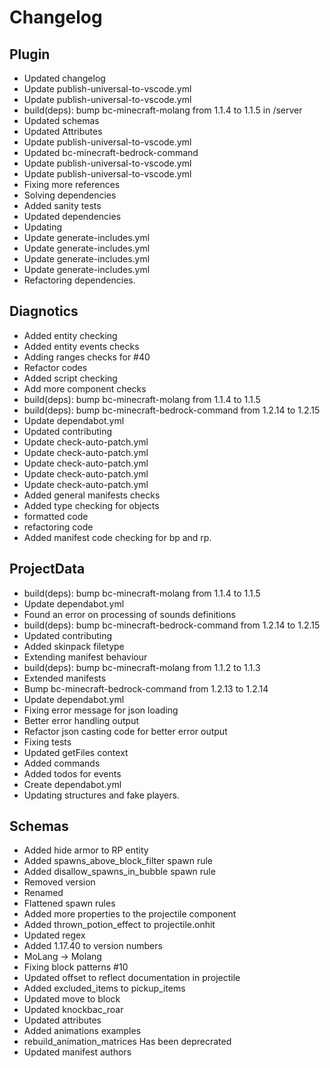 # Changelog
## Plugin
- Updated changelog
- Update publish-universal-to-vscode.yml
- Update publish-universal-to-vscode.yml
- build(deps): bump bc-minecraft-molang from 1.1.4 to 1.1.5 in /server
- Updated schemas
- Updated Attributes
- Update publish-universal-to-vscode.yml
- Updated bc-minecraft-bedrock-command
- Update publish-universal-to-vscode.yml
- Update publish-universal-to-vscode.yml
- Fixing more references
- Solving dependencies
- Added sanity tests
- Updated dependencies
- Updating
- Update generate-includes.yml
- Update generate-includes.yml
- Update generate-includes.yml
- Update generate-includes.yml
- Refactoring dependencies. 
## Diagnotics
- Added entity checking
- Added entity events checks
- Adding ranges checks for #40
- Refactor codes
- Added script checking
- Add more component checks
- build(deps): bump bc-minecraft-molang from 1.1.4 to 1.1.5
- build(deps): bump bc-minecraft-bedrock-command from 1.2.14 to 1.2.15
- Update dependabot.yml
- Updated contributing
- Update check-auto-patch.yml
- Update check-auto-patch.yml
- Update check-auto-patch.yml
- Update check-auto-patch.yml
- Update check-auto-patch.yml
- Added general manifests checks
- Added type checking for objects
- formatted code
- refactoring code
- Added manifest code checking for bp and rp. 
## ProjectData
- build(deps): bump bc-minecraft-molang from 1.1.4 to 1.1.5
- Update dependabot.yml
- Found an error on processing of sounds definitions
- build(deps): bump bc-minecraft-bedrock-command from 1.2.14 to 1.2.15
- Updated contributing
- Added skinpack filetype
- Extending manifest behaviour
- build(deps): bump bc-minecraft-molang from 1.1.2 to 1.1.3
- Extended manifests
- Bump bc-minecraft-bedrock-command from 1.2.13 to 1.2.14
- Update dependabot.yml
- Fixing error message for json loading
- Better error handling output
- Refactor json casting code for better error output
- Fixing tests
- Updated getFiles context
- Added commands
- Added todos for events
- Create dependabot.yml
- Updating structures and fake players. 
## Schemas
- Added hide armor to RP entity
- Added spawns_above_block_filter spawn rule
- Added disallow_spawns_in_bubble spawn rule
- Removed version
- Renamed
- Flattened spawn rules
- Added more properties to the projectile component
- Added thrown_potion_effect to projectile.onhit
- Updated regex
- Added 1.17.40 to version numbers
- MoLang -> Molang
- Fixing block patterns #10
- Updated offset to reflect documentation in projectile
- Added excluded_items to pickup_items
- Updated move to block
- Updated knockbac_roar
- Updated attributes
- Added animations examples
- rebuild_animation_matrices Has been deprecrated
- Updated manifest authors